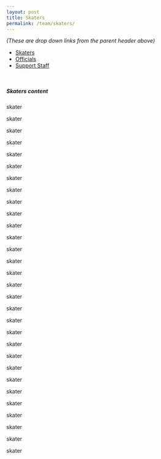 ```yaml
---
layout: post
title: Skaters
permalink: /team/skaters/
---
```


_(These are drop down links from the parent header above)_

<nav class="pink">
  <div class="nav-wrapper">
    <ul id="nav-mobile" class="left hide-on-med-and-down">
      <li class="active"><a href="/team/skaters/">Skaters</a></li>
      <li><a href="/team/officials/">Officials</a></li>
      <li><a href="/team/supportstaff/">Support Staff</a></li>
    </ul>
  </div>
</nav>

<div class="divider" style="margin: 50px 0 35px 0;"></div>

##### Skaters content

<div class="row">
    <div class="col s12 m4 l2"><p>skater</p></div>
    <div class="col s12 m4 l2"><p>skater</p></div>
    <div class="col s12 m4 l2"><p>skater</p></div>
    <div class="col s12 m4 l2"><p>skater</p></div>
    <div class="col s12 m4 l2"><p>skater</p></div>
    <div class="col s12 m4 l2"><p>skater</p></div>
    <div class="col s12 m4 l2"><p>skater</p></div>
    <div class="col s12 m4 l2"><p>skater</p></div>
    <div class="col s12 m4 l2"><p>skater</p></div>
    <div class="col s12 m4 l2"><p>skater</p></div>
    <div class="col s12 m4 l2"><p>skater</p></div>
    <div class="col s12 m4 l2"><p>skater</p></div>
    <div class="col s12 m4 l2"><p>skater</p></div>
    <div class="col s12 m4 l2"><p>skater</p></div>
    <div class="col s12 m4 l2"><p>skater</p></div>
    <div class="col s12 m4 l2"><p>skater</p></div>
    <div class="col s12 m4 l2"><p>skater</p></div>
    <div class="col s12 m4 l2"><p>skater</p></div>
    <div class="col s12 m4 l2"><p>skater</p></div>
    <div class="col s12 m4 l2"><p>skater</p></div>
    <div class="col s12 m4 l2"><p>skater</p></div>
    <div class="col s12 m4 l2"><p>skater</p></div>
    <div class="col s12 m4 l2"><p>skater</p></div>
    <div class="col s12 m4 l2"><p>skater</p></div>
    <div class="col s12 m4 l2"><p>skater</p></div>
    <div class="col s12 m4 l2"><p>skater</p></div>
    <div class="col s12 m4 l2"><p>skater</p></div>
    <div class="col s12 m4 l2"><p>skater</p></div>
    <div class="col s12 m4 l2"><p>skater</p></div>
    <div class="col s12 m4 l2"><p>skater</p></div>
  </div>
